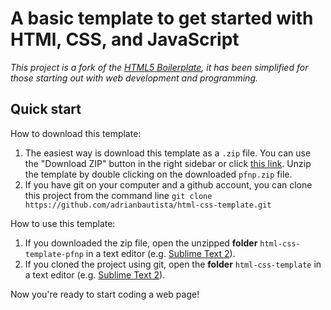 # A basic template to get started with HTMl, CSS, and JavaScript

*This project is a fork of the [HTML5 Boilerplate](http://html5boilerplate.com), it has been simplified for those starting out with web development and programming.*

## Quick start

How to download this template:

1. The easiest way is download this template as a `.zip` file.
   You can use the "Download ZIP" button in the right sidebar or click [this link](https://github.com/adrianbautista/html-css-template/archive/pfnp.zip).
   Unzip the template by double clicking on the downloaded `pfnp.zip` file.
2. If you have git on your computer and a github account, you can clone this project from the command line
   `git clone https://github.com/adrianbautista/html-css-template.git`

How to use this template:

1. If you downloaded the zip file, open the unzipped **folder** `html-css-template-pfnp` in a text editor (e.g. [Sublime Text 2](http://www.sublimetext.com/2)).
2. If you cloned the project using git, open the **folder** `html-css-template` in a text editor (e.g. [Sublime Text 2](http://www.sublimetext.com/2)).

Now you're ready to start coding a web page!

